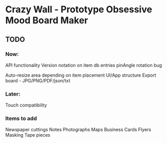 # Crazy Wall - Prototype Obsessive Mood Board Maker

## TODO

### Now:

API functionality
Version notation on item db entries
pinAngle rotation bug

<!-- Item templates in local data -->
<!-- Position items relative to center (X:0, y:0) -->

Auto-resize area depending on item placement
UI/App structure
Export board - JPG/PNG/PDF/json/txt

<!-- Moving items when zoomed out - increase sensitivity -->

### Later:

Touch compatibility

### Items to add

Newspaper cuttings
Notes
Photographs
Maps
Business Cards
Flyers
Masking Tape pieces
